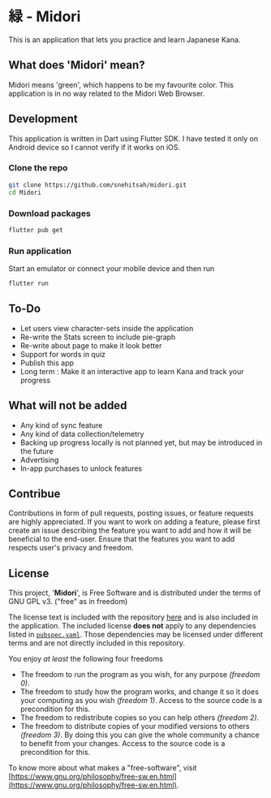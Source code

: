 # 緑 - Midori

This is an application that lets you practice and learn Japanese Kana.

## What does 'Midori' mean?

Midori means 'green', which happens to be my favourite color. This application is in no way related to the Midori Web Browser.

## Development

This application is written in Dart using Flutter SDK. I have tested it only on Android device so I cannot verify if it works on iOS.

### Clone the repo

```sh
git clone https://github.com/snehitsah/midori.git
cd Midori
```

### Download packages

```sh
flutter pub get
```

### Run application

Start an emulator or connect your mobile device and then run

```sh
flutter run
```

## To-Do
 - Let users view character-sets inside the application
 - Re-write the Stats screen to include pie-graph
 - Re-write about page to make it look better
 - Support for words in quiz
 - Publish this app
 - Long term : Make it an interactive app to learn Kana and track your progress

## What will not be added
 - Any kind of sync feature
 - Any kind of data collection/telemetry
 - Backing up progress locally is not planned yet, but may be introduced in the future
 - Advertising
 - In-app purchases to unlock features

## Contribue

Contributions in form of pull requests, posting issues, or feature requests are highly appreciated. If you want to work on adding a feature, please first create an issue describing the feature you want to add and how it will be beneficial to the end-user. Ensure that the features you want to add respects user's privacy and freedom.

## License

This project, '**Midori**', is Free Software and is distributed under the terms of GNU GPL v3. ("free" as in freedom)

The license text is included with the repository [here](https://github.com/snehitsah/midori/blob/master/LICENSE) and is also included in the application. The included license **does not** apply to any dependencies listed in [`pubspec.yaml`](https://github.com/snehitsah/midori/blob/master/pubspec.yaml). Those dependencies may be licensed under different terms and are not directly included in this repository.

You enjoy *at least* the following four freedoms

 - The freedom to run the program as you wish, for any purpose *(freedom 0)*.
 - The freedom to study how the program works, and change it so it does your computing as you wish *(freedom 1)*. Access to the source code is a precondition for this.
 - The freedom to redistribute copies so you can help others *(freedom 2)*.
 - The freedom to distribute copies of your modified versions to others *(freedom 3)*. By doing this you can give the whole community a chance to benefit from your changes. Access to the source code is a precondition for this.

To know more about what makes a "free-software", visit [https://www.gnu.org/philosophy/free-sw.en.html](https://www.gnu.org/philosophy/free-sw.en.html).